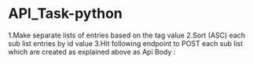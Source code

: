 # API_Task-python

1.Make separate lists of entries based on the tag value
2.Sort (ASC) each sub list entries by id value
3.Hit following endpoint to POST each sub list which are created as explained above as Api Body :
